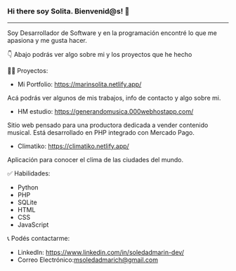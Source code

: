 ### Hi there soy Solita. Bienvenid@s! 👋

***
Soy Desarrollador de Software y en  la programación encontré lo que me apasiona y me gusta hacer. 

👇  Abajo podrás ver algo sobre mi y los proyectos que he hecho

 👩‍💻 Proyectos:
 
- Mi Portfolio: https://marinsolita.netlify.app/

 Acá podrás ver algunos de mis trabajos, info de contacto y algo sobre mi.      

- HM estudio:  https://generandomusica.000webhostapp.com/

Sitio web pensado para una productora dedicada a vender contenido musical. Está desarrollado en PHP integrado con Mercado Pago.

- Climatiko:  https://climatiko.netlify.app/

Aplicación para conocer el clima de las ciudades del mundo.


✅ Habilidades:
- Python
-  PHP
- SQLite
- HTML
- CSS
- JavaScript

📞 Podés contactarme:
- LinkedIn: https://www.linkedin.com/in/soledadmarin-dev/
- Correo Electrónico:msoledadmarich@gmail.com



